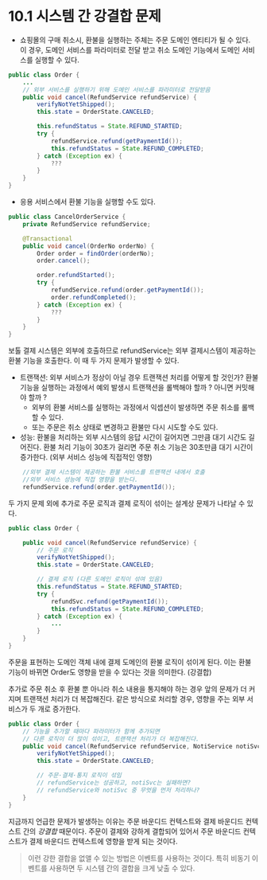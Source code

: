 # 10.1 시스템 간 강결합 문제

- 쇼핑몰의 구매 취소시, 환불을 실행하는 주체는 주문 도메인 엔티티가 될 수 있다.
  이 경우, 도메인 서비스를 파라미터로 전달 받고 취소 도메인 기능에서 도메인 서비스를 실행할 수 있다.

```java
public class Order {
    ...
    // 외부 서비스를 실행하기 위해 도메인 서비스를 파라미터로 전달받음
    public void cancel(RefundService refundService) {
        verifyNotYetShipped();
        this.state = OrderState.CANCELED;

        this.refundStatus = State.REFUND_STARTED;
        try {
            refundService.refund(getPaymentId());
            this.refundStatus = State.REFUND_COMPLETED;
        } catch (Exception ex) {
            ???
        }
    }
}
```

- 응용 서비스에서 환불 기능을 실행할 수도 있다.
```java
public class CancelOrderService {
    private RefundService refundService;

    @Transactional
    public void cancel(OrderNo orderNo) {
        Order order = findOrder(orderNo);
        order.cancel();

        order.refundStarted();
        try {
            refundService.refund(order.getPaymentId());
            order.refundCompleted();
        } catch (Exception ex) {
            ???
        }
    }
}

```
보톨 결제 시스템은 외부에 호출하므로 refundService는 외부 결제시스템이 제공하는 환불 기능을 호출한다. 이 때 두 가지 문제가 발생할 수 있다.
- 트랜잭션: 외부 서비스가 정상이 아닐 경우 트랜잭션 처리를 어떻게 할 것인가? 환불 기능을 실행하는 과정에서 예외 발생시 트랜잭션을 롤백해야 할까 ? 아니면 커밋해야 할까 ?
    - 외부의 환불 서비스를 실행하는 과정에서 익셉션이 발생하면 주문 취소를 롤백할 수 있다.
    - 또는 주문은 취소 상태로 변경하고 환불만 다시 시도할 수도 있다.
- 성능: 환불을 처리하는 외부 시스템의 응답 시간이 길어지면 그만큼 대기 시간도 길어진다. 환불 처리 기능이 30초가 걸리면 주문 취소 기능은 30초만큼 대기 시간이 증가한다. (외부 서비스 성능에 직접적인 영향)

```java
	//외부 결제 시스템이 제공하는 환불 서비스를 트랜잭션 내에서 호출
	//외부 서비스 성능에 직접 영향을 받는다.
	refundService.refund(order.getPaymentId());
```

두 가지 문제 외에 추가로 주문 로직과 결제 로직이 섞이는 설계상 문제가 나타날 수 있다.

```java
public class Order {

    public void cancel(RefundService refundService) {
        // 주문 로직
        verifyNotYetShipped();
        this.state = OrderState.CANCELED;

        // 결제 로직 (다른 도메인 로직이 섞여 있음)
        this.refundStatus = State.REFUND_STARTED;
        try {
            refundSvc.refund(getPaymentId());
            this.refundStatus = State.REFUND_COMPLETED;
        } catch (Exception ex) {
            ...
        }
    }
}

```
주문을 표현하는 도메인 객체 내에 결제 도메인의 환불 로직이 섞이게 된다. 이는 환불 기능이 바뀌면 Order도 영향을 받을 수 있다는 것을 의미한다. (강결합)

추가로 주문 취소 후 환불 뿐 아니라 취소 내용을 통지해야 하는 경우 앞의 문제가 더 커지며 트랜잭션 처리가 더 복잡해진다. 같은 방식으로 처리할 경우, 영향을 주는 외부 서비스가 두 개로 증가한다.

```java
public class Order {
    // 기능을 추가할 때마다 파라미터가 함께 추가되면
    // 다른 로직이 더 많이 섞이고, 트랜잭션 처리가 더 복잡해진다.
    public void cancel(RefundService refundService, NotiService notiSvc) {
        verifyNotYetShipped();
        this.state = OrderState.CANCELED;

        // 주문·결제·통지 로직이 섞임
        // refundService는 성공하고, notiSvc는 실패하면?
        // refundService와 notiSvc 중 무엇을 먼저 처리하나?
    }
}

```

지금까지 언급한 문제가 발생하는 이유는 주문 바운디드 컨텍스트와 결제 바운디드 컨텍스트 간의 *강결합* 때문이다. 주문이 결제와 강하게 결합되어 있어서 주문 바운디드 컨텍스트가 결제 바운디드 컨텍스트에 영향을 받게 되는 것이다.

> 이런 강한 결합을 없앨 수 있는 방법은 이벤트를 사용하는 것이다.
> 특히 비동기 이벤트를 사용하면 두 시스템 간의 결합을 크게 낮출 수 있다.